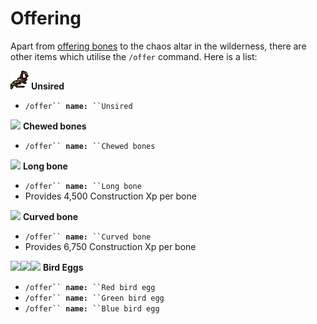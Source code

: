 # Offering

Apart from [offering bones](../skills/prayer/) to the chaos altar in the wilderness, there are other items which utilise the `/offer` command. Here is a list:&#x20;

![](../.gitbook/assets/Unsired.png) **Unsired**

* `/offer`` `**`name:`**` ``Unsired`

![](../.gitbook/assets/Chewed\_bones.png) **Chewed bones**

* `/offer`` `**`name:`**` ``Chewed bones`

![](../.gitbook/assets/Long\_bone.png) **Long bone**

* `/offer`` `**`name:`**` ``Long bone`
* Provides 4,500 Construction Xp per bone

![](../.gitbook/assets/Curved\_bone.png) **Curved bone**

* `/offer`` `**`name:`**` ``Curved bone`
* Provides 6,750 Construction Xp per bone

![](../.gitbook/assets/Bird's\_egg\_\(red\).png)![](../.gitbook/assets/Bird's\_egg\_\(green\).png)![](../.gitbook/assets/Bird's\_egg\_\(blue\).png) **Bird Eggs**

* `/offer`` `**`name:`**` ``Red bird egg`
* `/offer`` `**`name:`**` ``Green bird egg`
* `/offer`` `**`name:`**` ``Blue bird egg`
